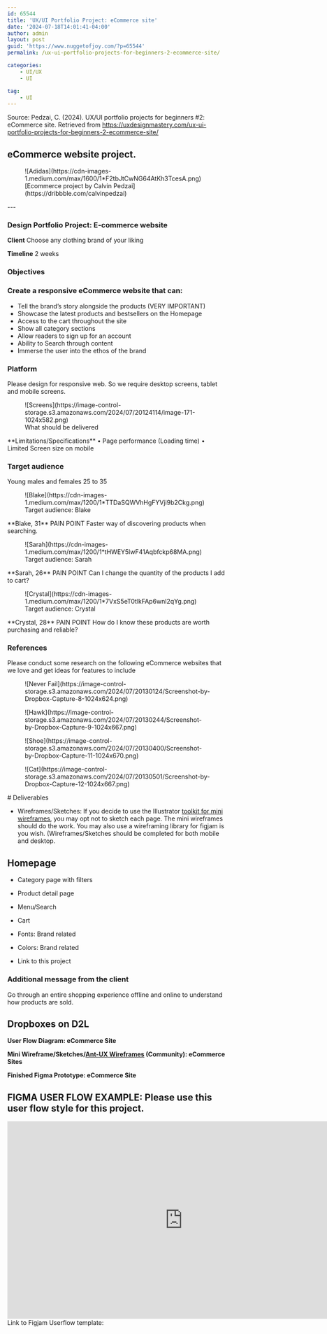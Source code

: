 ```yaml
---
id: 65544
title: 'UX/UI Portfolio Project: eCommerce site'
date: '2024-07-18T14:01:41-04:00'
author: admin
layout: post
guid: 'https://www.nuggetofjoy.com/?p=65544'
permalink: /ux-ui-portfolio-projects-for-beginners-2-ecommerce-site/

categories:
    - UI/UX
    - UI

tag:
    - UI
---
```


Source: Pedzai, C. (2024). UX/UI portfolio projects for beginners #2: eCommerce site. Retrieved from https://uxdesignmastery.com/ux-ui-portfolio-projects-for-beginners-2-ecommerce-site/

## eCommerce website project. 

<div class="wp-block-image"><figure class="aligncenter">![Adidas](https://cdn-images-1.medium.com/max/1600/1*F2tbJtCwNG64AtKh3TcesA.png)<figcaption class="wp-element-caption">[Ecommerce project by Calvin Pedzai](https://dribbble.com/calvinpedzai)</figcaption></figure></div>---

### Design Portfolio Project: E-commerce website

**Client** Choose any clothing brand of your liking

**Timeline** 2 weeks

### Objectives

### Create a responsive eCommerce website that can:

- Tell the brand’s story alongside the products (VERY IMPORTANT)
- Showcase the latest products and bestsellers on the Homepage
- Access to the cart throughout the site
- Show all category sections
- Allow readers to sign up for an account
- Ability to Search through content
- Immerse the user into the ethos of the brand

### **Platform**

Please design for responsive web. So we require desktop screens, tablet and mobile screens.

<div class="wp-block-image"><figure class="aligncenter size-large">![Screens](https://image-control-storage.s3.amazonaws.com/2024/07/20124114/image-171-1024x582.png)<figcaption class="wp-element-caption">What should be delivered</figcaption></figure></div>**Limitations/Specifications**  
 • Page performance (Loading time)  
 • Limited Screen size on mobile

### Target audience

Young males and females 25 to 35

<div class="wp-block-image"><figure class="aligncenter">![Blake](https://cdn-images-1.medium.com/max/1200/1*TTDaSQWVhHgFYVji9b2Ckg.png)<figcaption class="wp-element-caption">Target audience: Blake</figcaption></figure></div>**Blake, 31**  
PAIN POINT  
Faster way of discovering products when searching.

<div class="wp-block-image"><figure class="aligncenter">![Sarah](https://cdn-images-1.medium.com/max/1200/1*tHWEY5lwF41Aqbfckp68MA.png)<figcaption class="wp-element-caption">Target audience: Sarah</figcaption></figure></div>**Sarah, 26**  
PAIN POINT  
Can I change the quantity of the products I add to cart?

<div class="wp-block-image"><figure class="aligncenter">![Crystal](https://cdn-images-1.medium.com/max/1200/1*7VxS5eT0tlkFAp6wnl2qYg.png)<figcaption class="wp-element-caption">Target audience: Crystal</figcaption></figure></div>**Crystal, 28**  
PAIN POINT  
How do I know these products are worth purchasing and reliable?

### References

Please conduct some research on the following eCommerce websites that we love and get ideas for features to include

<div class="wp-block-image"><figure class="aligncenter size-large">![Never Fail](https://image-control-storage.s3.amazonaws.com/2024/07/20130124/Screenshot-by-Dropbox-Capture-8-1024x624.png)<figcaption class="wp-element-caption"><https://www.neverfail.com.au/></figcaption></figure></div><div class="wp-block-image"><figure class="aligncenter size-large">![Hawk](https://image-control-storage.s3.amazonaws.com/2024/07/20130244/Screenshot-by-Dropbox-Capture-9-1024x667.png)<figcaption class="wp-element-caption"><https://gertrudehawkchocolates.com/></figcaption></figure></div><div class="wp-block-image"><figure class="aligncenter size-large">![Shoe](https://image-control-storage.s3.amazonaws.com/2024/07/20130400/Screenshot-by-Dropbox-Capture-11-1024x670.png)<figcaption class="wp-element-caption"><https://www.shoebacca.com/></figcaption></figure></div><div class="wp-block-image"><figure class="aligncenter size-large">![Cat](https://image-control-storage.s3.amazonaws.com/2024/07/20130501/Screenshot-by-Dropbox-Capture-12-1024x667.png)<figcaption class="wp-element-caption"><https://www.catbirdnyc.com/></figcaption></figure></div># Deliverables

- Wireframes/Sketches: If you decide to use the Illustrator [toolkit for mini wireframes](https://www.dropbox.com/scl/fi/n7kka54nf4z2g3anf321r/Mini_Wireframes.zip?rlkey=1yrdnsem1dvlyp9u12xm5ipgo&dl=1), you may opt not to sketch each page. The mini wireframes should do the work. You may also use a wireframing library for figjam is you wish. (Wireframes/Sketches should be completed for both mobile and desktop.

## Homepage

- Category page with filters
- Product detail page
- Menu/Search
- Cart

- Fonts: Brand related
- Colors: Brand related
- Link to this project

### Additional message from the client

Go through an entire shopping experience offline and online to understand how products are sold.

## Dropboxes on D2L

**User Flow Diagram: eCommerce Site**

**Mini Wireframe/Sketches/[Ant-UX Wireframes](https://www.figma.com/community/file/819944587060250168/ant-ux-wireframes) (Community): eCommerce Sites**

**Finished Figma Prototype: eCommerce Site**

## FIGMA USER FLOW EXAMPLE: Please use this user flow style for this project.

<iframe allowfullscreen="" height="450" loading="lazy" src="https://embed.figma.com/board/pV3UOdwuWcnazeKYmCU4HZ/Aimo!-(User-Flow)-(Community)?node-id=0-1&embed-host=share" style="border: 1px solid rgba(0, 0, 0, 0.1);" width="800"></iframe>Link to Figjam Userflow template: <https://www.figma.com/community/file/1199950527643719387/aimo-user-flow>